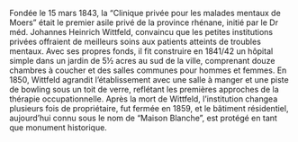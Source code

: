 Fondée le 15 mars 1843, la “Clinique privée pour les malades mentaux de Moers” était le premier asile privé de la province rhénane, initié par le Dr méd. Johannes Heinrich Wittfeld, convaincu que les petites institutions privées offraient de meilleurs soins aux patients atteints de troubles mentaux. Avec ses propres fonds, il fit construire en 1841/42 un hôpital simple dans un jardin de 5½ acres au sud de la ville, comprenant douze chambres à coucher et des salles communes pour hommes et femmes. En 1850, Wittfeld agrandit l’établissement avec une salle à manger et une piste de bowling sous un toit de verre, reflétant les premières approches de la thérapie occupationnelle. Après la mort de Wittfeld, l’institution changea plusieurs fois de propriétaire, fut fermée en 1859, et le bâtiment résidentiel, aujourd’hui connu sous le nom de “Maison Blanche”, est protégé en tant que monument historique.

